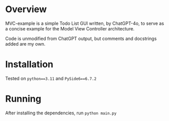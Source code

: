 # Overview

MVC-example is a simple Todo List GUI written, by ChatGPT-4o, to serve as a concise example for the Model View Controller architecture.

Code is unmodified from ChatGPT output, but comments and docstrings added are my own.

# Installation

Tested on `python==3.11` and `PySide6==6.7.2`

# Running

After installing the dependencies, run `python main.py`
